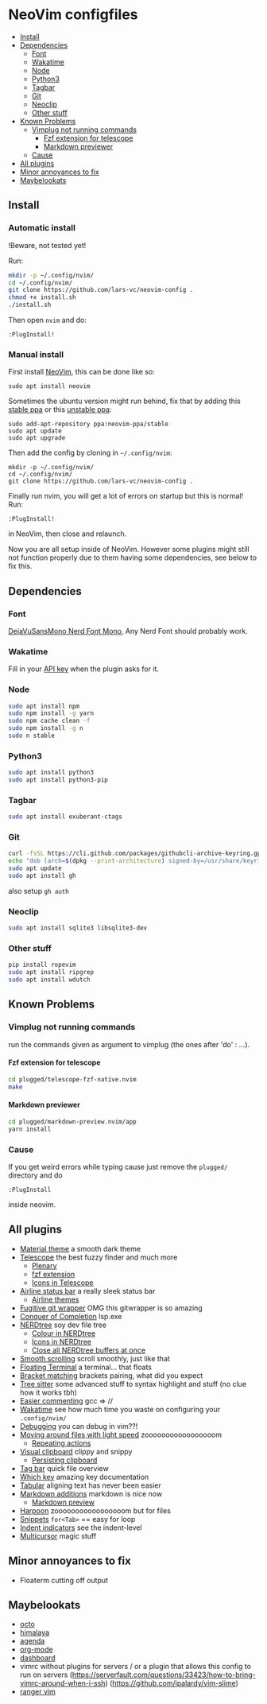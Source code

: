 # NeoVim configfiles

* [Install](#install)
* [Dependencies](#dependencies)
  * [Font](#font)
  * [Wakatime](#wakatime)
  * [Node](#node)
  * [Python3](#python3)
  * [Tagbar](#tagbar)
  * [Git](#git)
  * [Neoclip](#neoclip)
  * [Other stuff](#other-stuff)
* [Known Problems](#known-problems)
  * [Vimplug not running commands](#vimplug-not-running-commands)
    * [Fzf extension for telescope](#fzf-extension-for-telescope)
    * [Markdown previewer](#markdown-previewer)
  * [Cause](#cause)
* [All plugins](#all-plugins)
* [Minor annoyances to fix](#minor-annoyances-to-fix)
* [Maybelookats](#maybelookats)

## Install
### Automatic install
!Beware, not tested yet!

Run:
```sh
mkdir -p ~/.config/nvim/
cd ~/.config/nvim/
git clone https://github.com/lars-vc/neovim-config .
chmod +x install.sh
./install.sh
```
Then open `nvim` and do:
```
:PlugInstall!
```

### Manual install
First install [NeoVim](https://github.com/neovim/neovim), this can be done like so:
```
sudo apt install neovim
```

Sometimes the ubuntu version might run behind, fix that by adding this [stable ppa](https://code.launchpad.net/~neovim-ppa/+archive/ubuntu/stable) or this [unstable ppa](https://code.launchpad.net/~neovim-ppa/+archive/ubuntu/unstable):
```
sudo add-apt-repository ppa:neovim-ppa/stable
sudo apt update
sudo apt upgrade
```

Then add the config by cloning in `~/.config/nvim`:
```
mkdir -p ~/.config/nvim/
cd ~/.config/nvim/
git clone https://github.com/lars-vc/neovim-config .
```
Finally run nvim, you will get a lot of errors on startup but this is normal! Run:
```
:PlugInstall!
```
in NeoVim, then close and relaunch.

Now you are all setup inside of NeoVim. However some plugins might still not function properly due to them having some dependencies, see below to fix this.

## Dependencies

### Font
[DejaVuSansMono Nerd Font Mono](https://github.com/ryanoasis/nerd-fonts/tree/master/patched-fonts/DejaVuSansMono/Regular/complete),
Any Nerd Font should probably work.

### Wakatime
Fill in your [API key](https://wakatime.com/settings/api-key) when the plugin asks for it.

### Node
```sh
sudo apt install npm
sudo npm install -g yarn
sudo npm cache clean -f
sudo npm install -g n
sudo n stable
```

### Python3
```sh
sudo apt install python3
sudo apt install python3-pip
```

### Tagbar
```sh
sudo apt install exuberant-ctags
```

### Git
```sh
curl -fsSL https://cli.github.com/packages/githubcli-archive-keyring.gpg | sudo dd of=/usr/share/keyrings/githubcli-archive-keyring.gpg
echo "deb [arch=$(dpkg --print-architecture) signed-by=/usr/share/keyrings/githubcli-archive-keyring.gpg] https://cli.github.com/packages stable main" | sudo tee /etc/apt/sources.list.d/github-cli.list > /dev/null
sudo apt update
sudo apt install gh
```
also setup `gh auth`

### Neoclip
```sh
sudo apt install sqlite3 libsqlite3-dev
```

### Other stuff
```sh
pip install ropevim
sudo apt install ripgrep
sudo apt install wdutch
```

## Known Problems

### Vimplug not running commands
run the commands given as argument to vimplug (the ones after 'do' : ...).

#### Fzf extension for telescope
```sh
cd plugged/telescope-fzf-native.nvim
make
```

#### Markdown previewer
```sh
cd plugged/markdown-preview.nvim/app
yarn install
```

### Cause
If you get weird errors while typing cause just remove the `plugged/` directory and do
```viml
:PlugInstall
```
inside neovim.

## All plugins

* [Material theme](https://github.com/marko-cerovac/material.nvim/) a smooth dark theme
* [Telescope](https://github.com/nvim-telescope/telescope.nvim/) the best fuzzy finder and much more
    * [Plenary](https://github.com/nvim-lua/plenary.nvim/)
    * [fzf extension](https://github.com/nvim-telescope/telescope-fzf-native.nvim')
    * [Icons in Telescope](https://github.com/kyazdani42/nvim-web-devicons/)
* [Airline status bar](https://github.com/vim-airline/vim-airline/) a really sleek status bar
    * [Airline themes](https://github.com/vim-airline/vim-airline-themes/)
* [Fugitive git wrapper](https://github.com/tpope/vim-fugitive/) OMG this gitwrapper is so amazing
* [Conquer of Completion](https://github.com/neoclide/coc.nvim) lsp.exe
* [NERDtree](https://github.com/preservim/nerdtree/) soy dev file tree
    * [Colour in NERDtree](https://github.com/tiagofumo/vim-nerdtree-syntax-highlight/)
    * [Icons in NERDtree](https://github.com/ryanoasis/vim-devicons/)
    * [Close all NERDtree buffers at once](https://github/jistr/vim-nerdtree-tabs/)
* [Smooth scrolling](https://github.com/psliwka/vim-smoothie/) scroll smoothly, just like that
* [Floating Terminal](https://github.com/voldikss/vim-floaterm/) a terminal... that floats
* [Bracket matching](https://github.com/jiangmiao/auto-pairs/) brackets pairing, what did you expect
* [Tree sitter](https://github.com/nvim-treesitter/nvim-treesitter) some advanced stuff to syntax highlight and stuff (no clue how it works tbh)
* [Easier commenting](https://github.com/tpope/vim-commentary/) gcc => //
* [Wakatime](https://github.com/wakatime/vim-wakatime/) see how much time you waste on configuring your `.config/nvim/`
* [Debugging](https://github.com/puremourning/vimspector/) you can debug in vim??!
* [Moving around files with light speed](https://github.com/ggandor/lightspeed.nvim/) zooooooooooooooooom
    * [Repeating actions](https://github.com/tpope/vim-repeat/)
* [Visual clipboard](https://github/AckslD/nvim-neoclip.lua/) clippy and snippy
    * [Persisting clipboard](https://github/tami5/sqlite.lua/)
* [Tag bar](https://github/preservim/tagbar/) quick file overview
* [Which key](https://github/folke/which-key.nvim/) amazing key documentation
* [Tabular](https://github/godlygeek/tabular/) aligning text has never been easier
* [Markdown additions](https://github/preservim/vim-markdown/) markdown is nice now
    * [Markdown preview](https://github/iamcco/markdown-preview.nvim/)
* [Harpoon](https://github.com/ThePrimeagen/harpoon) zooooooooooooooooom but for files
* [Snippets](https://github.com/rafamadriz/friendly-snippets) `for<Tab>` == easy for loop
* [Indent indicators](lukas-reineke/indent-blankline.nvim) see the indent-level
* [Multicursor](mg979/vim-visual-multi) magic stuff

## Minor annoyances to fix
* Floaterm cutting off output

## Maybelookats
* [octo](https://github.com/pwntester/octo.nvim)
* [himalaya](https://github.com/soywod/himalaya)
* [agenda](https://github.com/dhruvasagar/vim-dotoo)
* [org-mode](https://github.com/vimoutliner/vimoutliner)
* [dashboard](https://github.com/glepnir/dashboard-nvim)
* vimrc without plugins for servers / or a plugin that allows this config to run on servers (https://serverfault.com/questions/33423/how-to-bring-vimrc-around-when-i-ssh) (https://github.com/jpalardy/vim-slime)
* [ranger vim](https://www.reddit.com/r/neovim/comments/f3b62j/i_wrote_a_plugin_to_make_ranger_to_be_a_file/)
